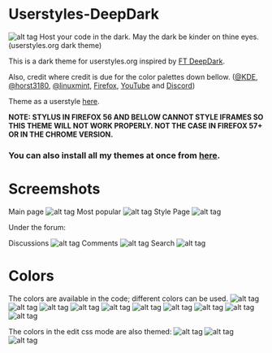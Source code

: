 # Userstyles-DeepDark
![alt tag](https://raw.githubusercontent.com/RaitaroH/Userstyles-DeepDark/master/Images/Userstyles%20-%20DeepDark.png)
Host your code in the dark. May the dark be kinder on thine eyes. (userstyles.org dark theme)

This is a dark theme for userstyles.org inspired by [FT DeepDark](https://addons.mozilla.org/en-US/firefox/addon/ft-deepdark/?src=search). 

Also, credit where credit is due for the color palettes down bellow. ([@KDE](https://github.com/KDE), [@horst3180](https://github.com/horst3180), [@linuxmint](https://github.com/linuxmint), [Firefox](https://www.mozilla.org/en-US/firefox/new/), [YouTube](https://www.youtube.com/) and [Discord](https://discordapp.com/))

Theme as a userstyle [here](https://userstyles.org/styles/148112/userstyles-deepdark).

**NOTE: STYLUS IN FIREFOX 56 AND BELLOW CANNOT STYLE IFRAMES SO THIS THEME WILL NOT WORK PROPERLY. NOT THE CASE IN FIREFOX 57+ OR IN THE CHROME VERSION.**

### **You can also install all my themes at once from [here](https://github.com/RaitaroH/Import-All-Deepdark).**


# Screemshots
Main page
![alt tag](https://raw.githubusercontent.com/RaitaroH/Userstyles-DeepDark/master/Images/Main_Page.png)
Most popular
![alt tag](https://raw.githubusercontent.com/RaitaroH/Userstyles-DeepDark/master/Images/Most_Popular.png)
Style Page
![alt tag](https://raw.githubusercontent.com/RaitaroH/Userstyles-DeepDark/master/Images/Style_Page.png)

Under the forum:

Discussions
![alt tag](https://raw.githubusercontent.com/RaitaroH/Userstyles-DeepDark/master/Images/Discussions.png)
Comments
![alt tag](https://raw.githubusercontent.com/RaitaroH/Userstyles-DeepDark/master/Images/Comments.png)
Search
![alt tag](https://raw.githubusercontent.com/RaitaroH/Userstyles-DeepDark/master/Images/Search.png)

# Colors 
The colors are available in the code; different colors can be used.
![alt tag](https://raw.githubusercontent.com/RaitaroH/Userstyles-DeepDark/master/Images/ArcDark_Colors.png)
![alt tag](https://raw.githubusercontent.com/RaitaroH/Userstyles-DeepDark/master/Images/BreezeDark_Colors.png)
![alt tag](https://raw.githubusercontent.com/RaitaroH/Userstyles-DeepDark/master/Images/DeepDark_Colors.png)
![alt tag](https://raw.githubusercontent.com/RaitaroH/Userstyles-DeepDark/master/Images/Discord_Colors.png)
![alt tag](https://raw.githubusercontent.com/RaitaroH/Userstyles-DeepDark/master/Images/Firefox_Colors.png)
![alt tag](https://raw.githubusercontent.com/RaitaroH/Userstyles-DeepDark/master/Images/Firefox57_Colors.png)
![alt tag](https://raw.githubusercontent.com/RaitaroH/Userstyles-DeepDark/master/Images/Mint-Y-Dark_Colors.png)
![alt tag](https://raw.githubusercontent.com/RaitaroH/Userstyles-DeepDark/master/Images/VertexDark_Colors.png)
![alt tag](https://raw.githubusercontent.com/RaitaroH/Userstyles-DeepDark/master/Images/Youtube_Colors.png)
![alt tag](https://raw.githubusercontent.com/RaitaroH/Userstyles-DeepDark/master/Images/9anime_Colors.png)

The colors in the edit css mode are also themed:
![alt tag](https://raw.githubusercontent.com/RaitaroH/Userstyles-DeepDark/master/Images/Breeze_Code.png)
![alt tag](https://raw.githubusercontent.com/RaitaroH/Userstyles-DeepDark/master/Images/DeepDark_Code.png)
![alt tag](https://raw.githubusercontent.com/RaitaroH/Userstyles-DeepDark/master/Images/Mint-Y_Code.png)
